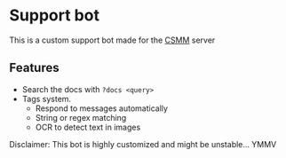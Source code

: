 # Support bot

This is a custom support bot made for the [CSMM](https://csmm.app) server

## Features

- Search the docs with `?docs <query>`
- Tags system.
  - Respond to messages automatically
  - String or regex matching
  - OCR to detect text in images

Disclaimer: This bot is highly customized and might be unstable... YMMV
